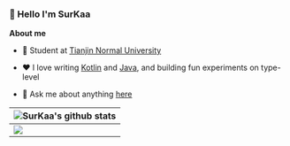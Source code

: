 ### 👋 Hello I'm SurKaa

**About me**

- 💼 Student at [Tianjin Normal University](https://www.tjnu.edu.cn/)

- ❤️ I love writing [Kotlin](https://github.com/topics/kotlin) and [Java](https://github.com/topics/java), and building fun experiments on type-level

- 💬 Ask me about anything [here](https://github.com/winingYang/winingyang/issues)

| <img align="center" src="https://github-readme-stats.vercel.app/api?username=winingyang&hide_border=true&show_icons=true&line_height=21&theme=github_dark" alt="SurKaa's github stats" /> |
| ------ |
| <img align="center" src="https://github-readme-stats.vercel.app/api/wakatime?username=@surkaa&layout=compact&theme=github_dark&hide_border=true" /> |

